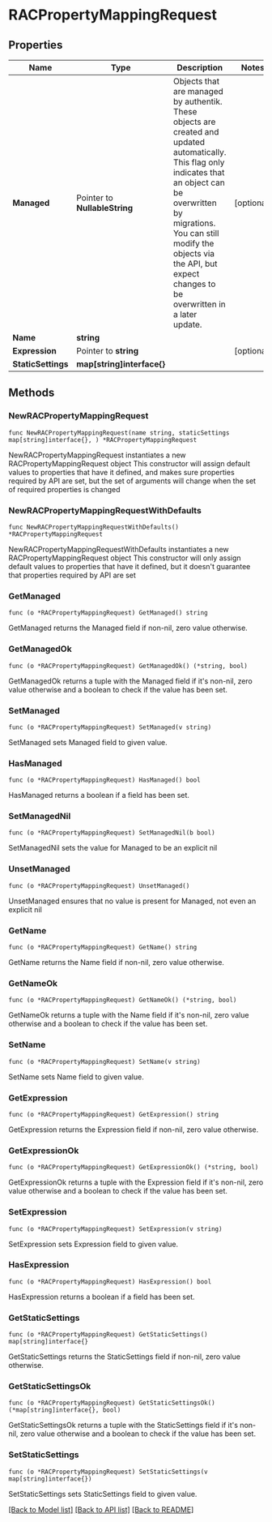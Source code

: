 # RACPropertyMappingRequest

## Properties

Name | Type | Description | Notes
------------ | ------------- | ------------- | -------------
**Managed** | Pointer to **NullableString** | Objects that are managed by authentik. These objects are created and updated automatically. This flag only indicates that an object can be overwritten by migrations. You can still modify the objects via the API, but expect changes to be overwritten in a later update. | [optional] 
**Name** | **string** |  | 
**Expression** | Pointer to **string** |  | [optional] 
**StaticSettings** | **map[string]interface{}** |  | 

## Methods

### NewRACPropertyMappingRequest

`func NewRACPropertyMappingRequest(name string, staticSettings map[string]interface{}, ) *RACPropertyMappingRequest`

NewRACPropertyMappingRequest instantiates a new RACPropertyMappingRequest object
This constructor will assign default values to properties that have it defined,
and makes sure properties required by API are set, but the set of arguments
will change when the set of required properties is changed

### NewRACPropertyMappingRequestWithDefaults

`func NewRACPropertyMappingRequestWithDefaults() *RACPropertyMappingRequest`

NewRACPropertyMappingRequestWithDefaults instantiates a new RACPropertyMappingRequest object
This constructor will only assign default values to properties that have it defined,
but it doesn't guarantee that properties required by API are set

### GetManaged

`func (o *RACPropertyMappingRequest) GetManaged() string`

GetManaged returns the Managed field if non-nil, zero value otherwise.

### GetManagedOk

`func (o *RACPropertyMappingRequest) GetManagedOk() (*string, bool)`

GetManagedOk returns a tuple with the Managed field if it's non-nil, zero value otherwise
and a boolean to check if the value has been set.

### SetManaged

`func (o *RACPropertyMappingRequest) SetManaged(v string)`

SetManaged sets Managed field to given value.

### HasManaged

`func (o *RACPropertyMappingRequest) HasManaged() bool`

HasManaged returns a boolean if a field has been set.

### SetManagedNil

`func (o *RACPropertyMappingRequest) SetManagedNil(b bool)`

 SetManagedNil sets the value for Managed to be an explicit nil

### UnsetManaged
`func (o *RACPropertyMappingRequest) UnsetManaged()`

UnsetManaged ensures that no value is present for Managed, not even an explicit nil
### GetName

`func (o *RACPropertyMappingRequest) GetName() string`

GetName returns the Name field if non-nil, zero value otherwise.

### GetNameOk

`func (o *RACPropertyMappingRequest) GetNameOk() (*string, bool)`

GetNameOk returns a tuple with the Name field if it's non-nil, zero value otherwise
and a boolean to check if the value has been set.

### SetName

`func (o *RACPropertyMappingRequest) SetName(v string)`

SetName sets Name field to given value.


### GetExpression

`func (o *RACPropertyMappingRequest) GetExpression() string`

GetExpression returns the Expression field if non-nil, zero value otherwise.

### GetExpressionOk

`func (o *RACPropertyMappingRequest) GetExpressionOk() (*string, bool)`

GetExpressionOk returns a tuple with the Expression field if it's non-nil, zero value otherwise
and a boolean to check if the value has been set.

### SetExpression

`func (o *RACPropertyMappingRequest) SetExpression(v string)`

SetExpression sets Expression field to given value.

### HasExpression

`func (o *RACPropertyMappingRequest) HasExpression() bool`

HasExpression returns a boolean if a field has been set.

### GetStaticSettings

`func (o *RACPropertyMappingRequest) GetStaticSettings() map[string]interface{}`

GetStaticSettings returns the StaticSettings field if non-nil, zero value otherwise.

### GetStaticSettingsOk

`func (o *RACPropertyMappingRequest) GetStaticSettingsOk() (*map[string]interface{}, bool)`

GetStaticSettingsOk returns a tuple with the StaticSettings field if it's non-nil, zero value otherwise
and a boolean to check if the value has been set.

### SetStaticSettings

`func (o *RACPropertyMappingRequest) SetStaticSettings(v map[string]interface{})`

SetStaticSettings sets StaticSettings field to given value.



[[Back to Model list]](../README.md#documentation-for-models) [[Back to API list]](../README.md#documentation-for-api-endpoints) [[Back to README]](../README.md)


